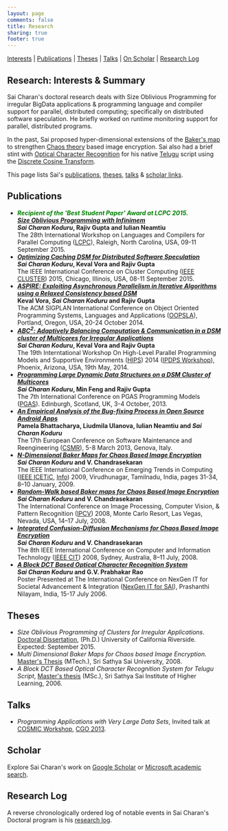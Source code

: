 ```yaml
---
layout: page
comments: false
title: Research
sharing: true
footer: true
---
```


[Interests](#summary) | [Publications](#pub) | [Theses](#theses) | [Talks](#talks) | [On Scholar](#scholar) | [Research Log](#log)

<a name="summary">Research: Interests & Summary</a>
----------
Sai Charan's doctoral research deals with Size Oblivious Programming for irregular BigData applications &amp; programming language and compiler support for parallel, distributed computing; specifically on distributed software speculation. He briefly worked on runtime monitoring support for parallel, distributed programs.

In the past, Sai proposed hyper-dimensional extensions of the [Baker's map](http://en.wikipedia.org/wiki/Baker's_map) to strengthen [Chaos theory](http://en.wikipedia.org/wiki/Chaos_theory) based image encryption. Sai also had a brief stint with [Optical Character Recognition](http://en.wikipedia.org/wiki/Optical_character_recognition) for his native [Telugu](http://en.wikipedia.org/wiki/Telugu_script) script using the [Discrete Cosine Transform](http://en.wikipedia.org/wiki/Discrete_cosine_transform).

This page lists Sai's [publications](#pub), [theses](#theses), [talks](#talks) &amp; [scholar links](#scholar).

<a name="pub">Publications</a>
------------
+ **_<font color='green'>Recipient of the 'Best Student Paper' Award at LCPC 2015.</font>_**<br />
  [**_Size Oblivious Programming with Infinimem_**](http://www.csc2.ncsu.edu/workshops/lcpc2015/lcpc15proc.pdf) <br />
  **_Sai Charan Koduru_, Rajiv Gupta and Iulian Neamtiu** <br />
  The 28th International Workshop on Languages and Compilers for Parallel Computing ([LCPC](http://www.csc2.ncsu.edu/workshops/lcpc2015/)), Raleigh, North Carolina, USA, 09-11 September 2015.
+ [**_Optimizing Caching DSM for Distributed Software Speculation_**](#) <br />
  **_Sai Charan Koduru_, Keval Vora and Rajiv Gupta** <br />
  The IEEE International Conference on Cluster Computing ([IEEE CLUSTER](http://www.mcs.anl.gov/ieeecluster2015/)) 2015, Chicago, Illinois, USA, 08-11 September 2015.
+ [**_ASPIRE: Exploiting Asynchronous Parallelism in Iterative Algorithms using a Relaxed Consistency based DSM_**](http://dl.acm.org/citation.cfm?doid=2660193.2660227) <br />
  **Keval Vora, _Sai Charan Koduru_ and Rajiv Gupta** <br />
  The ACM SIGPLAN International Conference on Object Oriented Programming Systems, Languages and Applications ([OOPSLA](http://2014.splashcon.org)), Portland, Oregon, USA, 20-24 October 2014.
+ [**_ABC<sup>2</sup>: Adaptively Balancing Computation & Communication in a DSM cluster of Multicores for Irregular Applications_**](http://dx.doi.org/10.1109/IPDPSW.2014.51) <br />
  **_Sai Charan Koduru_, Keval Vora and Rajiv Gupta** <br />
  The 19th Interntational Workshop On High-Level Parallel Programming Models and Supportive Environments ([HIPS](http://www.eecis.udel.edu/~cavazos/hips/)) 2014 ([IPDPS Workshop](http://ipdps.org/ipdps2014/2014_advance_program.html#monday)), Phoenix, Arizona, USA, 19th May, 2014.
+ [**_Programming Large Dynamic Data Structures on a DSM Cluster of Multicores_**](http://www.pgas2013.org.uk/sites/default/files/finalpapers/Day2/R6/3_paper16.pdf) <br />
  **_Sai Charan Koduru_, Min Feng and Rajiv Gupta** <br />
  The 7th International Conference on PGAS Programming Models ([PGAS](http://www.pgas2013.org.uk/home)). Edinburgh, Scotland, UK, 3-4 October, 2013.
+ [**_An Empirical Analysis of the Bug-fixing Process in Open Source Android Apps_**](http://dx.doi.org/10.1109/CSMR.2013.23) <br />
  **Pamela Bhattacharya, Liudmila Ulanova, Iulian Neamtiu and _Sai Charan Koduru_** <br />
  The 17th European Conference on Software Maintenance and Reengineering ([CSMR](http://csmr2013.disi.unige.it)), 5-8 March 2013, Genova, Italy.
+ [**_N-Dimensional Baker Maps for Chaos Based Image Encryption_**](http://www.researchgate.net/publication/258864950_N-Dimensional_Baker_Maps_for_Chaos_Based_Image_Encryption) <br />
  **_Sai Charan Koduru_ and V. Chandrasekaran** <br />
  The IEEE International Conference on Emerging Trends in Computing ([IEEE ICETiC](http://www.ieee.org/conferences_events/conferences/conferencedetails/index.html?Conf_ID=14552), [Info](http://ieeecs-madras.managedbiz.com/link-web/0902/0902link-07.pdf)) 2009, Virudhunagar, Tamilnadu, India, pages 31-34, 8–10 January, 2009.
+ [**_Random-Walk based Baker maps for Chaos Based Image Encryption_**](http://www.researchgate.net/publication/220808903_RandomWalk_Based_Baker_Maps_for_Chaos_Based_Image_Encryption) <br />
  **_Sai Charan Koduru_ and V. Chandrasekaran** <br />
  The International Conference on Image Processing, Computer Vision, &amp; Pattern Recognition ([IPCV](http://www.sigmod.org/dblp/db/conf/ipcv/ipcv2008.html)) 2008, Monte Carlo Resort, Las Vegas, Nevada, USA, 14–17 July, 2008.
+ [**_Integrated Confusion-Diffusion Mechanisms for Chaos Based Image Encryption_**](http://dx.doi.org/10.1109/CIT.2008.Workshops.33) <br />
  **_Sai Charan Koduru_ and V. Chandrasekaran** <br />
  The 8th IEEE International Conference on Computer and Information Technology ([IEEE CIT](http://ieeexplore.ieee.org/xpl/mostRecentIssue.jsp?punumber=4586225)) 2008, Sydney, Australia, 8–11 July, 2008.
+ [**_A Block DCT Based Optical Character Recognition System_**](#imaginary) <br />
  **_Sai Charan Koduru_ and G.V. Prabhakar Rao** <br />
  Poster Presented at The International Conference on NexGen IT for Societal Advancement & Integration ([NexGen IT for SAI](http://www.sathyasai.org/news/2006/itconf.html)), Prashanthi Nilayam, India, 15-17 July 2006.

<a name="theses">Theses</a>
------------
+ *Size Oblivious Programming of Clusters for Irregular Applications*. [Doctoral Dissertation](#theses), (Ph.D.) University of California Riverside. Expected: September 2015.
+ *Multi Dimensional Baker Maps for Chaos based Image Encryption*. [Master's Thesis](/assets/Multi.Dimensional.Baker.Maps.for.Chaos.Based.Image.Encryption.pdf) (MTech.), Sri Sathya Sai University, 2008.
+ *A Block DCT Based Optical Character Recognition System for Telugu Script*, [Master's thesis](/assets/Optical.Character.Recognition.pdf) (MSc.), Sri Sathya Sai Institute of Higher Learning, 2006.

<a name="talks">Talks</a>
------------
+ *Programming Applications with Very Large Data Sets*, Invited talk at [COSMIC Workshop](http://workshops.inf.ed.ac.uk/cosmic/program.html), [CGO 2013](http://www.cgo.org/cgo2013/index.html).

<a name="scholar">Scholar</a>
------------
Explore Sai Charan's work on [Google Scholar](http://scholar.google.com/citations?hl=en&user=3ucgckUAAAAJ) or [Microsoft academic search](http://academic.research.microsoft.com/Author/3838605/sai-charan-koduru).

<a name="log">Research Log</a>
------------
A reverse chronologically ordered log of notable events in Sai Charan's Doctoral program is his [research log](research-log.html).


